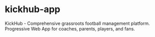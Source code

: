 # kickhub-app
KickHub - Comprehensive grassroots football management platform. Progressive Web App for coaches, parents, players, and fans.
